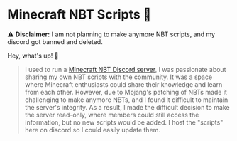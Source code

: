 # Minecraft NBT Scripts 💾

⚠️ **Disclaimer:** I am not planning to make anymore NBT scripts, and my discord got banned and deleted.

Hey, what's up! 👋

> I used to run a [Minecraft NBT Discord server](https://discord.com/), I was passionate about sharing my own NBT scripts with the community. It was a space where Minecraft enthusiasts could share their knowledge and learn from each other. However, due to Mojang's patching of NBTs made it challenging to make anymore NBTs, and I found it difficult to maintain the server's integrity. As a result, I made the difficult decision to make the server read-only, where members could still access the information, but no new scripts would be added. I host the "scripts" here on discord so I could easily update them.
